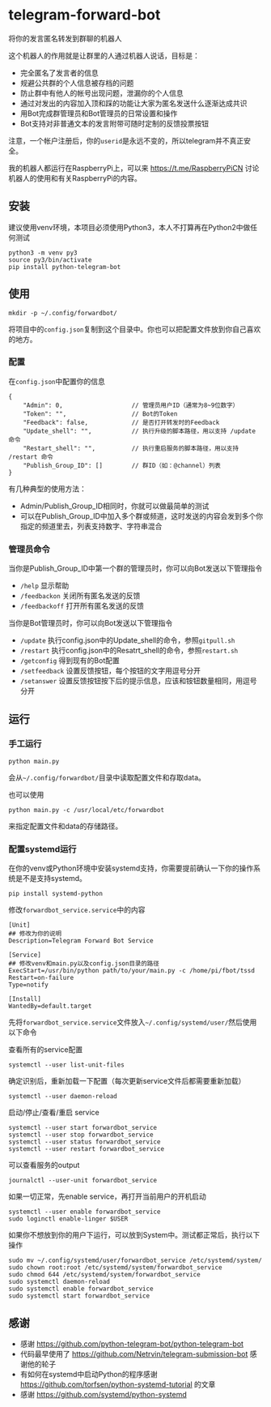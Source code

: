# telegram-forward-bot
将你的发言匿名转发到群聊的机器人

这个机器人的作用就是让群里的人通过机器人说话，目标是：

* 完全匿名了发言者的信息
* 规避公共群的个人信息被存档的问题
* 防止群中有他人的帐号出现问题，泄漏你的个人信息
* 通过对发出的内容加入顶和踩的功能让大家为匿名发送什么逐渐达成共识
* 用Bot完成群管理员和Bot管理员的日常设置和操作
* Bot支持对非普通文本的发言附带可随时定制的反馈投票按钮

注意，一个帐户注册后，你的`userid`是永远不变的，所以telegram并不真正安全。

我的机器人都运行在RaspberryPi上，可以来 https://t.me/RaspberryPiCN 讨论机器人的使用和有关RaspberryPi的内容。

## 安装

建议使用venv环境，本项目必须使用Python3，本人不打算再在Python2中做任何测试

```
python3 -m venv py3
source py3/bin/activate
pip install python-telegram-bot
```

## 使用

```
mkdir -p ~/.config/forwardbot/
```

将项目中的`config.json`复制到这个目录中。你也可以把配置文件放到你自己喜欢的地方。

### 配置

在`config.json`中配置你的信息

```
{
    "Admin": 0,                   // 管理员用户ID（通常为8~9位数字）
    "Token": "",                  // Bot的Token
    "Feedback": false,            // 是否打开转发时的Feedback
    "Update_shell": "",           // 执行升级的脚本路径，用以支持 /update 命令
    "Restart_shell": "",          // 执行重启服务的脚本路径，用以支持 /restart 命令
    "Publish_Group_ID": []        // 群ID（如：@channel）列表
}
```

有几种典型的使用方法：

* Admin/Publish_Group_ID相同时，你就可以做最简单的测试
* 可以在Publish_Group_ID中加入多个群或频道，这时发送的内容会发到多个你指定的频道里去，列表支持数字、字符串混合

### 管理员命令

当你是Publish_Group_ID中第一个群的管理员时，你可以向Bot发送以下管理指令

* `/help` 显示帮助
* `/feedbackon` 关闭所有匿名发送的反馈
* `/feedbackoff` 打开所有匿名发送的反馈

当你是Bot管理员时，你可以向Bot发送以下管理指令

* `/update` 执行config.json中的Update_shell的命令，参照`gitpull.sh`
* `/restart` 执行config.json中的Resatrt_shell的命令，参照`restart.sh`
* `/getconfig` 得到现有的Bot配置
* `/setfeedback` <str> 设置反馈按钮，每个按钮的文字用逗号分开
* `/setanswer` <str> 设置反馈按钮按下后的提示信息，应该和铵钮数量相同，用逗号分开

## 运行

### 手工运行

```
python main.py
```

会从`~/.config/forwardbot/`目录中读取配置文件和存取data。

也可以使用

```
python main.py -c /usr/local/etc/forwardbot
```

来指定配置文件和data的存储路径。

### 配置systemd运行

在你的venv或Python环境中安装systemd支持，你需要提前确认一下你的操作系统是不是支持systemd。

```
pip install systemd-python
```

修改`forwardbot_service.service`中的内容

```
[Unit]
## 修改为你的说明
Description=Telegram Forward Bot Service

[Service]
## 修改venv和main.py以及config.json目录的路径
ExecStart=/usr/bin/python path/to/your/main.py -c /home/pi/fbot/tssd
Restart=on-failure
Type=notify

[Install]
WantedBy=default.target
```

先将`forwardbot_service.service`文件放入`~/.config/systemd/user/`然后使用以下命令

查看所有的service配置

```
systemctl --user list-unit-files 
```

确定识别后，重新加载一下配置（每次更新service文件后都需要重新加载）

```
systemctl --user daemon-reload
```

启动/停止/查看/重启 service

```
systemctl --user start forwardbot_service
systemctl --user stop forwardbot_service
systemctl --user status forwardbot_service
systemctl --user restart forwardbot_service
```

可以查看服务的output

```
journalctl --user-unit forwardbot_service
```

如果一切正常，先enable service，再打开当前用户的开机启动

```
systemctl --user enable forwardbot_service
sudo loginctl enable-linger $USER
```

如果你不想放到你的用户下运行，可以放到System中。测试都正常后，执行以下操作

```
sudo mv ~/.config/systemd/user/forwardbot_service /etc/systemd/system/
sudo chown root:root /etc/systemd/system/forwardbot_service
sudo chmod 644 /etc/systemd/system/forwardbot_service
sudo systemctl daemon-reload
sudo systemctl enable forwardbot_service
sudo systemctl start forwardbot_service
```

## 感谢

* 感谢 https://github.com/python-telegram-bot/python-telegram-bot
* 代码最早使用了 https://github.com/Netrvin/telegram-submission-bot 感谢他的轮子
* 有如何在systemd中启动Python的程序感谢 https://github.com/torfsen/python-systemd-tutorial 的文章
* 感谢 https://github.com/systemd/python-systemd